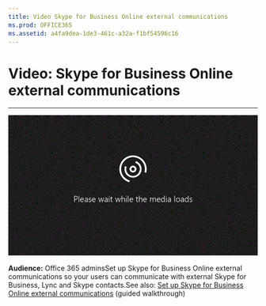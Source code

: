 ```yaml
---
title: Video Skype for Business Online external communications
ms.prod: OFFICE365
ms.assetid: a4fa9dea-1de3-461c-a32a-f1bf54596c16
---
```



# Video: Skype for Business Online external communications

****

  
    
    

  
    
    
![Your browser does not support video. Install Microsoft Silverlight, Adobe Flash Player, or Internet Explorer 9.](images/MSN_Video_Widget.gif)
  
    
    

  
    
    

  
    
    
 **Audience:** Office 365 adminsSet up Skype for Business Online external communications so your users can communicate with external Skype for Business, Lync and Skype contacts.See also:  [Set up Skype for Business Online external communications](https://support.microsoft.com/en-us/help/10041/set-up-lync-online-external-communications) (guided walkthrough)
